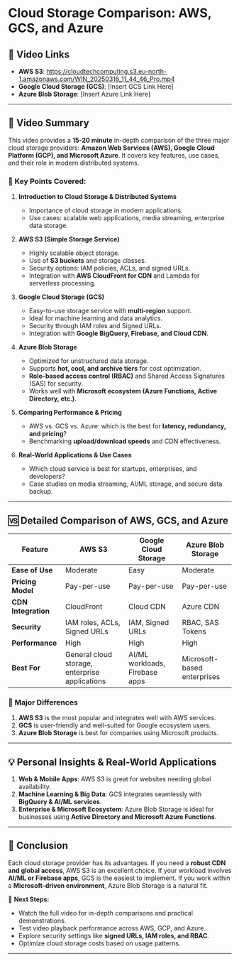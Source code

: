 # Cloud Storage Comparison: AWS, GCS, and Azure

## 📌 Video Links
- **AWS S3**: https://cloudtechcomputing.s3.eu-north-1.amazonaws.com/WIN_20250316_11_44_46_Pro.mp4
- **Google Cloud Storage (GCS)**: [Insert GCS Link Here]
- **Azure Blob Storage**: [Insert Azure Link Here]

---

## 🎥 Video Summary
This video provides a **15-20 minute** in-depth comparison of the three major cloud storage providers: **Amazon Web Services (AWS), Google Cloud Platform (GCP), and Microsoft Azure**. It covers key features, use cases, and their role in modern distributed systems.

### 🔹 Key Points Covered:
1. **Introduction to Cloud Storage & Distributed Systems**
   - Importance of cloud storage in modern applications.
   - Use cases: scalable web applications, media streaming, enterprise data storage.

2. **AWS S3 (Simple Storage Service)**
   - Highly scalable object storage.
   - Use of **S3 buckets** and storage classes.
   - Security options: IAM policies, ACLs, and signed URLs.
   - Integration with **AWS CloudFront for CDN** and Lambda for serverless processing.
   
3. **Google Cloud Storage (GCS)**
   - Easy-to-use storage service with **multi-region** support.
   - Ideal for machine learning and data analytics.
   - Security through IAM roles and Signed URLs.
   - Integration with **Google BigQuery, Firebase, and Cloud CDN**.

4. **Azure Blob Storage**
   - Optimized for unstructured data storage.
   - Supports **hot, cool, and archive tiers** for cost optimization.
   - **Role-based access control (RBAC)** and Shared Access Signatures (SAS) for security.
   - Works well with **Microsoft ecosystem (Azure Functions, Active Directory, etc.)**.

5. **Comparing Performance & Pricing**
   - AWS vs. GCS vs. Azure: which is the best for **latency, redundancy, and pricing**?
   - Benchmarking **upload/download speeds** and CDN effectiveness.
   
6. **Real-World Applications & Use Cases**
   - Which cloud service is best for startups, enterprises, and developers?
   - Case studies on media streaming, AI/ML storage, and secure data backup.

---

## 🆚 Detailed Comparison of AWS, GCS, and Azure

| Feature | AWS S3 | Google Cloud Storage | Azure Blob Storage |
|---------|--------|----------------------|--------------------|
| **Ease of Use** | Moderate | Easy | Moderate |
| **Pricing Model** | Pay-per-use | Pay-per-use | Pay-per-use |
| **CDN Integration** | CloudFront | Cloud CDN | Azure CDN |
| **Security** | IAM roles, ACLs, Signed URLs | IAM, Signed URLs | RBAC, SAS Tokens |
| **Performance** | High | High | High |
| **Best For** | General cloud storage, enterprise applications | AI/ML workloads, Firebase apps | Microsoft-based enterprises |

### 📌 Major Differences
1. **AWS S3** is the most popular and integrates well with AWS services.
2. **GCS** is user-friendly and well-suited for Google ecosystem users.
3. **Azure Blob Storage** is best for companies using Microsoft products.

---

## 💡 Personal Insights & Real-World Applications
1. **Web & Mobile Apps**: AWS S3 is great for websites needing global availability.
2. **Machine Learning & Big Data**: GCS integrates seamlessly with **BigQuery & AI/ML services**.
3. **Enterprise & Microsoft Ecosystem**: Azure Blob Storage is ideal for businesses using **Active Directory and Microsoft Azure Functions**.

---

## 🎯 Conclusion
Each cloud storage provider has its advantages. If you need a **robust CDN and global access**, AWS S3 is an excellent choice. If your workload involves **AI/ML or Firebase apps**, GCS is the easiest to implement. If you work within a **Microsoft-driven environment**, Azure Blob Storage is a natural fit.

🔗 **Next Steps:**
- Watch the full video for in-depth comparisons and practical demonstrations.
- Test video playback performance across AWS, GCP, and Azure.
- Explore security settings like **signed URLs, IAM roles, and RBAC**.
- Optimize cloud storage costs based on usage patterns.

---


